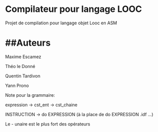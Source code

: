 # Compilateur pour langage LOOC

Projet de compilation pour langage objet Looc en ASM


##Auteurs
==
Maxime Escamez

Théo le Donné

Quentin Tardivon

Yann Prono

Note pour la grammaire:

expression -> cst_ent
           -> cst_chaine

INSTRUCTION -> do EXPRESSION (à la place de do EXPRESSION .idf ...)  

Le - unaire est le plus fort des opérateurs
